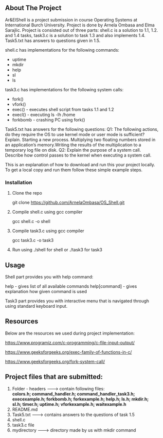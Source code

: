 

## About The Project

Ar&ElShell is a project submission in course Operating Systems at International Burch University. Project is done by Arnela Ombasa and Elma Sarajlic. Project is consisted out of three parts: shell.c is a solution to 1.1, 1.2. and 1.4 tasks, task3.c is a solution to task 1.3 and also implements 1.4. Task5.txt has answers to questions given in 1.5. 

shell.c has implementations for the following commands:
* uptime
* mkdir
* help
* sl
* ls

task3.c has implementations for the following system calls:
* fork()
* vfork()
* exec() - executes shell script from tasks 1.1 and 1.2
* execl() - executing ls -lh /home
* forkbomb - crashing PC using fork()

Task5.txt has answers for the following questions:
Q1: The following actions, do they require the OS to use kernel mode or user mode is sufficient? Explain. Starting a new process. Multiplying two floating numbers stored in an application’s memory.Writing the results of the multiplication to a temporary log file on disk.
Q2: Explain the purpose of a system call. Describe how control passes to the kernel when executing a system call.

 

This is an explanation of how to download and run this your project locally.
To get a local copy and run them follow these simple example steps.

### Installation

1. Clone the repo
 
   git clone https://github.com/ArnelaOmbasa/OS_Shell.git
 
2. Compile shell.c using gcc compiler
  
   gcc shell.c -o shell
  
3. Compile task3.c using gcc compiler

   gcc task3.c -o task3

4. Run using ./shell for shell or ./task3 for task3



## Usage

Shell part provides you with help command:

   help - gives list of all available commands
   help[command] - gives explanation how given command is used
 
Task3 part provides you with interactive menu that is navigated through using standard keyboard input.


## Resources 

Below are the resources we used during project implementation: 

https://www.programiz.com/c-programming/c-file-input-output/

https://www.geeksforgeeks.org/exec-family-of-functions-in-c/

https://www.geeksforgeeks.org/fork-system-call/



## Project files that are submitted:

1. Folder - headers ---> contain following files:<br />
<b>colors.h; command_handler.h; command_handler_task3.h; execexample.h; forkbomb.h; forkexample.h; help.h; ls.h; mkdir.h; sl.h; timer.h; uptime.h; vforkexample.h; waitexample.h </b> <br />
2. README.md <br />
3. Task5.txt ---> contains answers to the questions of task 1.5 <br />
4. shell.c <br />
5. task3.c file <br/>
6. mydirectory ---> directory made by us with mkdir command




